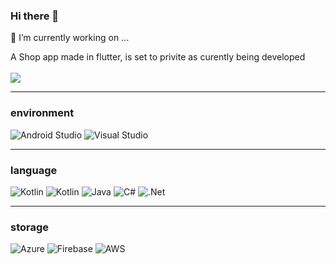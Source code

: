 ### Hi there 👋

🔭 I’m currently working on ...<br />
<!-- [![Readme Card](https://github-readme-stats.vercel.app/api/pin/?username=KyleGilmartin&repo=StepFitFrontEnd)](https://github.com/anuraghazra/github-readme-stats)
[![Readme Card](https://github-readme-stats.vercel.app/api/pin/?username=KyleGilmartin&repo=StepFitBackEnd)](https://github.com/anuraghazra/github-readme-stats) -->
A Shop app made in flutter, is set to privite as curently being developed
<br />
<br />
<img src="https://github-readme-stats.vercel.app/api/top-langs/?username=KyleGilmartin&layout=compact"/> 
 
---
### environment
![Android Studio](https://img.shields.io/badge/Android%20Studio-3DDC84.svg?style=for-the-badge&logo=android-studio&logoColor=white)
![Visual Studio](https://img.shields.io/badge/Visual%20Studio-5C2D91.svg?style=for-the-badge&logo=visual-studio&logoColor=white)

---
### language
![Kotlin](https://img.shields.io/badge/Flutter%20-%2302569B.svg?&style=for-the-badge&logo=Flutter&logoColor=white)
![Kotlin](https://img.shields.io/badge/kotlin-%230095D5.svg?style=for-the-badge&logo=kotlin&logoColor=white)
![Java](https://img.shields.io/badge/java-%23ED8B00.svg?style=for-the-badge&logo=java&logoColor=white)
![C#](https://img.shields.io/badge/c%23-%23239120.svg?style=for-the-badge&logo=c-sharp&logoColor=white)
![.Net](https://img.shields.io/badge/.NET-5C2D91?style=for-the-badge&logo=.net&logoColor=white)

---
### storage
![Azure](https://img.shields.io/badge/azure-%230072C6.svg?style=for-the-badge&logo=microsoftazure&logoColor=white)
![Firebase](https://img.shields.io/badge/firebase-%23039BE5.svg?style=for-the-badge&logo=firebase)
![AWS](https://img.shields.io/badge/AWS-%23FF9900.svg?style=for-the-badge&logo=amazon-aws&logoColor=white)

